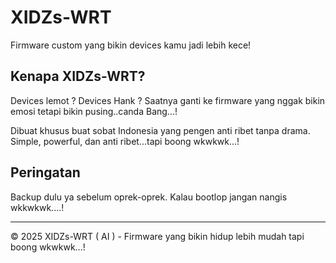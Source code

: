 # XIDZs-WRT

Firmware custom yang bikin devices kamu jadi lebih kece!

## Kenapa XIDZs-WRT?

Devices lemot ? Devices Hank ? Saatnya ganti ke firmware yang nggak bikin emosi tetapi bikin pusing..canda Bang...! 

Dibuat khusus buat sobat Indonesia yang pengen anti ribet tanpa drama. Simple, powerful, dan anti ribet...tapi boong wkwkwk...!

## Peringatan

Backup dulu ya sebelum oprek-oprek. Kalau bootlop jangan nangis wkkwkwk....!

---
© 2025 XIDZs-WRT ( AI ) - Firmware yang bikin hidup lebih mudah tapi boong wkwkwk...!
